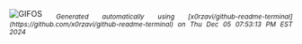 <div align="justify">
<picture>
    <source media="(prefers-color-scheme: dark)" srcset="https://i.ibb.co/Fz8vtbS/output-gif.gif">
    <source media="(prefers-color-scheme: light)" srcset="https://i.ibb.co/Fz8vtbS/output-gif.gif">
    <img alt="GIFOS" src="https://i.ibb.co/Fz8vtbS/output-gif.gif">
</picture>
<sub><i>Generated automatically using [x0rzavi/github-readme-terminal](https://github.com/x0rzavi/github-readme-terminal) on Thu Dec 05 07:53:13 PM EST 2024</i></sub>
</div>

<!--  -->